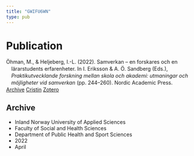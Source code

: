 ```yaml
---
title: "GWIFU6WN"
type: pub
---
```

<h1>Publication</h1>
<article id="csl-bib-container-GWIFU6WN" class="csl-bib-container">
  <div class="csl-bib-body" style="line-height: 1.35; padding-left: 1em; text-indent:-1em;">
  <div class="csl-entry">&#xD6;hman, M., &amp; Heljeberg, I.-L. (2022). Samverkan &#x2013; en forskares och en la&#x308;rarstudents erfarenheter. In I. Eriksson &amp; A. &#xD6;. Sandberg (Eds.), <i>Praktikutvecklande forskning mellan skola och akademi: utmaningar och m&#xF6;jligheter vid samverkan</i> (pp. 244&#x2013;260). Nordic Academic Press.</div>
</div>
  <div class="csl-bib-buttons">
    <a href="#taxonomy-article-GWIFU6WN" class="csl-bib-button">Archive</a>
    <a href alt="Cristin URL" class="csl-bib-button">Cristin</a>
    <a href alt="Zotero URL" class="csl-bib-button">Zotero</a>
  </div>
  <div id="csl-bib-meta-container-GWIFU6WN"></div>
</article>
<div id="csl-bib-meta-GWIFU6WN" class="csl-bib-meta">
  <article id="taxonomy-article-GWIFU6WN" class="taxonomy-article">
    <h1>Archive</h1>
    <ul>
      <li>Inland Norway University of Applied Sciences</li>
      <li>Faculty of Social and Health Sciences</li>
      <li>Department of Public Health and Sport Sciences</li>
      <li>2022</li>
      <li>April</li>
    </ul>
  </article>
</div>
